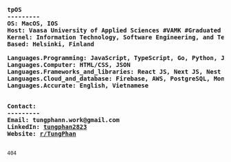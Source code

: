 <pre > <b>
  
tpOS
---------
OS: MacOS, IOS
Host: Vaasa University of Applied Sciences #VAMK #Graduated Dec 2024
Kernel: Information Technology, Software Engineering, and Telecommunication #IT
Based: Helsinki, Finland
  
Languages.Programming: JavaScript, TypeScript, Go, Python, Java
Languages.Computer: HTML/CSS, JSON
Languages.Frameworks_and_libraries: React JS, Next JS, Nest JS, Node JS, Express JS, Tailwind, GraphQL
Languages.Cloud_and_database: Firebase, AWS, PostgreSQL, MongoDB
Languages.Accurate: English, Vietnamese
  

Contact:
---------
Email: tungphann.work@gmail.com
LinkedIn: <a href="https://www.linkedin.com/in/tungphan2823/">tungphan2823</a>
Website: <a href="https://portfolio-2-pihb.vercel.app/">r/TungPhan</a>
</b>
</pre>
<code style="color : name_color">404</code>
